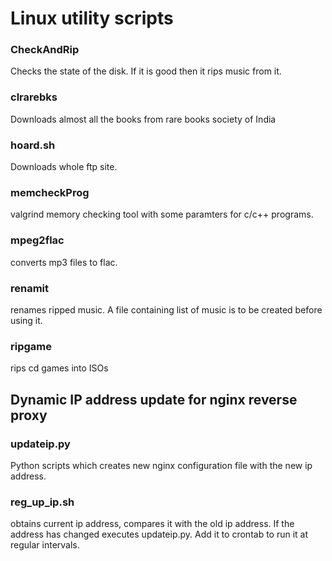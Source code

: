 # Linux utility scripts

### CheckAndRip
Checks the state of the disk. If it is good then it rips music from it.

### clrarebks
Downloads almost all the books from rare books society of India

### hoard.sh
Downloads whole ftp site.

### memcheckProg
valgrind memory checking tool with some paramters for c/c++ programs.

### mpeg2flac
converts mp3 files to flac.

### renamit
renames ripped music. A file containing list of music is to be created before using it.

### ripgame
rips cd games into ISOs


## Dynamic IP address update for nginx reverse proxy
### updateip.py
Python scripts which creates new nginx configuration file with the new ip address.

### reg_up_ip.sh
obtains current ip address, compares it with the old ip address. If the address has changed executes updateip.py. Add it to crontab to run it at regular intervals.
